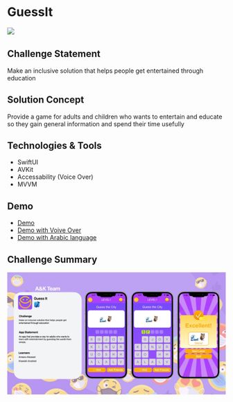# GuessIt
<p>
  <a href="https://apps.apple.com/sa/app/خمنها/id1664485306?l=en">
    <img src="https://user-images.githubusercontent.com/41123719/117558302-db848980-b084-11eb-8ef8-1dac2eb5ea56.png" atl="app-store-badge" width="125"/>     
  </a>

</p>


## Challenge Statement
Make an inclusive solution that helps people get entertained through education


## Solution Concept
Provide a game for adults and children who wants to entertain and educate so they gain general information and spend their time usefully


## Technologies & Tools
* SwiftUI
* AVKit
* Accessability (Voice Over)
* MVVM

## Demo
* [Demo](https://drive.google.com/file/d/1WtgraPt3HNuV6xQNEqmULG71euW9krE7/view?usp=share_link)
* [Demo with Voive Over](https://drive.google.com/file/d/1wL5TL6XGzGppnA7AjG-nyTUv7AvzPByT/view?usp=share_link)
* [Demo with Arabic language](https://drive.google.com/file/d/1QcHgxvsIAxHlXM5EYiOuJDZIXtVdTEDw/view?usp=share_link)

## Challenge Summary
![image](https://github.com/i5awlah/GuessIt/blob/main/Attachments/Challenge%20Summary.JPG)
